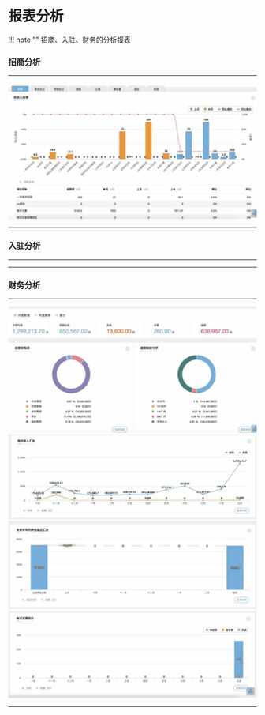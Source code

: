 # 报表分析
!!! note ""
    招商、入驻、财务的分析报表

### **招商分析**
***

![](pic/080_001.jpg)

***


### **入驻分析**

***


***


### **财务分析**
***

![](pic/080_002.jpg)
![](pic/080_003.jpg)
![](pic/080_004.jpg)
![](pic/080_005.jpg)

***

